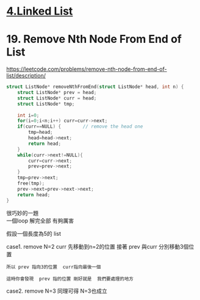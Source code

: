 # [4.Linked List](/LinkedList.md)

# 19. Remove Nth Node From End of List
https://leetcode.com/problems/remove-nth-node-from-end-of-list/description/

```c
struct ListNode* removeNthFromEnd(struct ListNode* head, int n) {
    struct ListNode* prev = head;
    struct ListNode* curr = head;
    struct ListNode* tmp;
  
    int i=0;
    for(i=0;i<n;i++) curr=curr->next;
    if(curr==NULL) {        // remove the head one
        tmp=head;
        head=head->next;
        return head;
    }       
    while(curr->next!=NULL){
        curr=curr->next;
        prev=prev->next;
    }
    tmp=prev->next;
    free(tmp);
    prev->next=prev->next->next;
    return head;
}
```


很巧妙的一題  
一個loop 解完全部 
有夠厲害


假設一個長度為5的 list

case1. remove N=2 
    curr 先移動到n=2的位置
    接著 prev 與curr 分別移動3個位置 
    
    所以 prev 指向3的位置  curr指向最後一個
    
    這時你會發現  prev 指的位置 剛好就是  我們要處理的地方
    
case2. remove N=3
    同理可得  N=3也成立 
